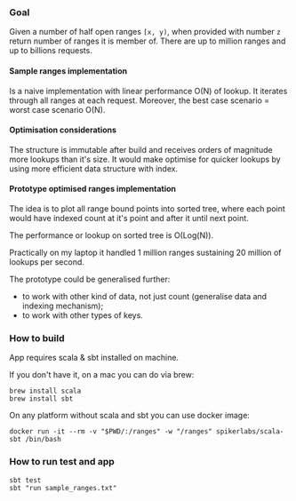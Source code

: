 ### Goal

Given a number of half open ranges `[x, y)`, when provided with number `z`  return number of ranges it is member of.
There are up to million ranges and up to billions requests.

#### Sample ranges implementation

Is a naive implementation with linear performance O(N) of lookup.
It iterates through all ranges at each request.
Moreover, the best case scenario = worst case scenario O(N).

#### Optimisation considerations

The structure is immutable after build and receives orders of magnitude more lookups than it's size.
It would make optimise for quicker lookups by using more efficient data structure with index.

#### Prototype optimised ranges implementation

The idea is to plot all range bound points into sorted tree,
where each point would have indexed count at it's point and after it until next point.

The performance or lookup on sorted tree is O(Log(N)).

Practically on my laptop it handled 1 million ranges sustaining 20 million of lookups per second.

The prototype could be generalised further:
- to work with other kind of data, not just count (generalise data and indexing mechanism);
- to work with other types of keys.

### How to build

App requires scala & sbt installed on machine.

If you don't have it, on a mac you can do via brew:
```
brew install scala
brew install sbt
```

On any platform without scala and sbt you can use docker image:
```
docker run -it --rm -v "$PWD/:/ranges" -w "/ranges" spikerlabs/scala-sbt /bin/bash
```

### How to run test and app

```
sbt test
sbt "run sample_ranges.txt"
```